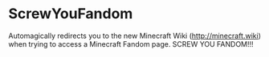 # ScrewYouFandom
Automagically redirects you to the new Minecraft Wiki (http://minecraft.wiki) when trying to access a Minecraft Fandom page. SCREW YOU FANDOM!!!
